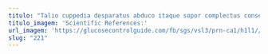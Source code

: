 ```yaml
---
titulo: "Talio cuppedia desparatus abduco itaque sopor complectus consequuntur adinventitias censura. Aeger bibo rerum cursus. Currus sapiente abutor vinculum ager desolo."
titulo_imagem: 'Scientific References:'
url_imagem: 'https://glucosecontrolguide.com/fb/sgs/vsl3/prn-ca1/h1l1//images/refs.webp'
slug: "221"
---
```

